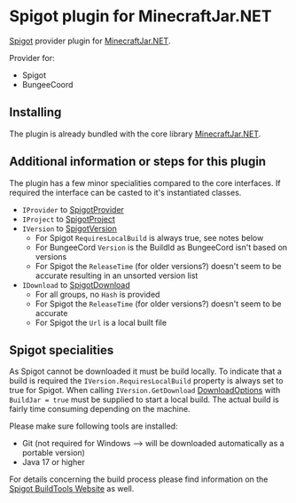Spigot plugin for MinecraftJar.NET
======

[Spigot](https://www.spigotmc.org/) provider plugin for [MinecraftJar.NET](../../README.md).

Provider for:
- Spigot
- BungeeCoord

## Installing

The plugin is already bundled with the core library [MinecraftJar.NET](../../README.md).

## Additional information or steps for this plugin

The plugin has a few minor specialities compared to the core interfaces.
If required the interface can be casted to it's instantiated classes.

- `IProvider` to [SpigotProvider](SpigotProvider.cs)
- `IProject` to [SpigotProject](Model/SpigotProject.cs)
- `IVersion` to [SpigotVersion](Model/SpigotVersion.cs)
  - For Spigot `RequiresLocalBuild` is always true, see notes below
  - For BungeeCord `Version` is the BuildId as BungeeCord isn't based on versions
  - For Spigot the `ReleaseTime` (for older versions?) doesn't seem to be accurate resulting in an unsorted version list
- `IDownload` to [SpigotDownload](Model/SpigotDownload.cs)
  - For all groups, no `Hash` is provided
  - For Spigot the `ReleaseTime` (for older versions?) doesn't seem to be accurate
  - For Spigot the `Url` is a local built file


## Spigot specialities

As Spigot cannot be downloaded it must be build locally. To indicate that a build is required the `IVersion.RequiresLocalBuild` property is always set to true for Spigot.
When calling `IVersion.GetDownload` [DownloadOptions](../../MinecraftJars.Core/Downloads/DownloadOptions.cs) with `BuildJar = true` must be supplied to start a local build.
The actual build is fairly time consuming depending on the machine.

Please make sure following tools are installed:
- Git (not required for Windows --> will be downloaded automatically as a portable version)
- Java 17 or higher 

For details concerning the build process please find information on the [Spigot BuildTools Website](https://www.spigotmc.org/wiki/buildtools/) as well.
